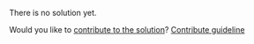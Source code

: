 
There is no solution yet.

Would you like to [contribute to the solution](https://github.com/BFEdev/BFE.dev-solutions/blob/main/question/how-garbage-collection-in-javascript-works_en.md)? [Contribute guideline](https://github.com/BFEdev/BFE.dev-solutions#how-to-contribute)
